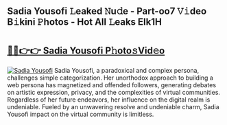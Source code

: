## Sadia Yousofi 𝙻eaked 𝙽u𝚍e - Part-oo7 𝚅𝚒deo B𝚒kini 𝙿hotos - Hot All 𝙻eaks EIk1H

# <h2><a href="http://ld53j5.urlbe.top/?page=Sadia+Yousofi">🔗🔗👉👉 Sadia Yousofi P𝚑oto𝚜Vid𝚎o</a></h2>

[![Sadia Yousofi](https://i.imgur.com/eBuTRDB.gif)](http://ld53j5.urlbe.top/?page=Sadia+Yousofi)
Sadia Yousofi, a paradoxical and complex persona, challenges simple categorization. Her unorthodox approach to building a web persona has magnetized and offended followers, generating debates on artistic expression, privacy, and the complexities of virtual communities. Regardless of her future endeavors, her influence on the digital realm is undeniable. Fueled by an unwavering resolve and undeniable charm, Sadia Yousofi impact on the virtual community is limitless.
